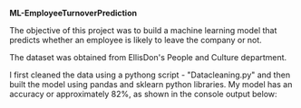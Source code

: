 <heading> <b> ML-EmployeeTurnoverPrediction </b> </heading>

The objective of this project was to build a machine learning model that predicts whether an employee is likely to leave the company or not.

The dataset was obtained from EllisDon's People and Culture department.

I first cleaned the data using a pythong script - "Datacleaning.py" and then built the model using pandas and sklearn python libraries.
My model has an accuracy or approximately 82%, as shown in the console output below:

